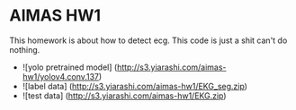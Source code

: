 # AIMAS HW1

This homework is about how to detect ecg.
This code is just a shit can't do nothing.

* ![yolo pretrained model] (http://s3.yiarashi.com/aimas-hw1/yolov4.conv.137)
* ![label data] (http://s3.yiarashi.com/aimas-hw1/EKG_seg.zip)
* ![test data] (http://s3.yiarashi.com/aimas-hw1/EKG.zip) 
